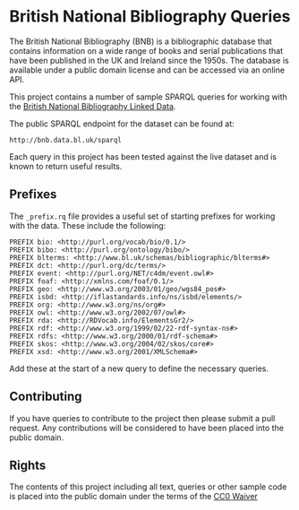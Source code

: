 # British National Bibliography Queries

The British National Bibliography (BNB) is a bibliographic database that contains information on a wide range of books and serial publications that have been published in the UK and Ireland since the 1950s. The database is available under a public domain license and can be accessed via an online API.

This project contains a number of sample SPARQL queries for working with the [British National Bibliography Linked Data](http://www.bl.uk/bibliographic/datafree.html#lod).

The public SPARQL endpoint for the dataset can be found at:

	http://bnb.data.bl.uk/sparql

Each query in this project has been tested against the live dataset and is known to return useful results.

## Prefixes

The `_prefix.rq` file provides a useful set of starting prefixes for working with the data. These include the following:

	PREFIX bio: <http://purl.org/vocab/bio/0.1/> 
	PREFIX bibo: <http://purl.org/ontology/bibo/> 
	PREFIX blterms: <http://www.bl.uk/schemas/bibliographic/blterms#> 
	PREFIX dct: <http://purl.org/dc/terms/> 
	PREFIX event: <http://purl.org/NET/c4dm/event.owl#> 
	PREFIX foaf: <http://xmlns.com/foaf/0.1/> 
	PREFIX geo: <http://www.w3.org/2003/01/geo/wgs84_pos#> 
	PREFIX isbd: <http://iflastandards.info/ns/isbd/elements/> 
	PREFIX org: <http://www.w3.org/ns/org#> 
	PREFIX owl: <http://www.w3.org/2002/07/owl#> 
	PREFIX rda: <http://RDVocab.info/ElementsGr2/> 
	PREFIX rdf: <http://www.w3.org/1999/02/22-rdf-syntax-ns#> 
	PREFIX rdfs: <http://www.w3.org/2000/01/rdf-schema#> 
	PREFIX skos: <http://www.w3.org/2004/02/skos/core#> 
	PREFIX xsd: <http://www.w3.org/2001/XMLSchema#> 

Add these at the start of a new query to define the necessary queries.

## Contributing

If you have queries to contribute to the project then please submit a pull request. Any contributions will be considered to have 
been placed into the public domain.

## Rights

The contents of this project including all text, queries or other sample code is placed into the public domain under the terms of 
the [CC0 Waiver](<http://creativecommons.org/publicdomain/zero/1.0/>)

